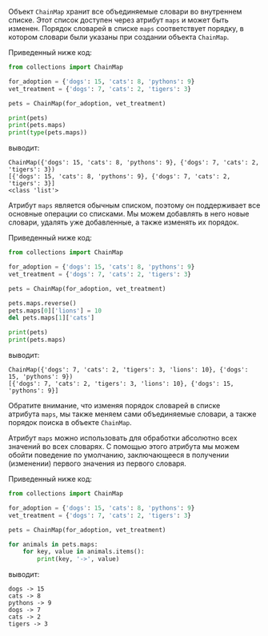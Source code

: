 

Объект `ChainMap` хранит все объединяемые словари во внутреннем списке. Этот список доступен через атрибут `maps` и может быть изменен. Порядок словарей в списке `maps` соответствует порядку, в котором словари были указаны при создании объекта `ChainMap`.

Приведенный ниже код:

```python
from collections import ChainMap

for_adoption = {'dogs': 15, 'cats': 8, 'pythons': 9}
vet_treatment = {'dogs': 7, 'cats': 2, 'tigers': 3}

pets = ChainMap(for_adoption, vet_treatment)

print(pets)
print(pets.maps)
print(type(pets.maps))
```

выводит:

```no-highlight
ChainMap({'dogs': 15, 'cats': 8, 'pythons': 9}, {'dogs': 7, 'cats': 2, 'tigers': 3})
[{'dogs': 15, 'cats': 8, 'pythons': 9}, {'dogs': 7, 'cats': 2, 'tigers': 3}]
<class 'list'>
```

Атрибут `maps` является обычным списком, поэтому он поддерживает все основные операции со списками. Мы можем добавлять в него новые словари, удалять уже добавленные, а также изменять их порядок.

Приведенный ниже код:

```python
from collections import ChainMap

for_adoption = {'dogs': 15, 'cats': 8, 'pythons': 9}
vet_treatment = {'dogs': 7, 'cats': 2, 'tigers': 3}

pets = ChainMap(for_adoption, vet_treatment)

pets.maps.reverse()
pets.maps[0]['lions'] = 10
del pets.maps[1]['cats']

print(pets)
print(pets.maps)
```

выводит:

```no-highlight
ChainMap({'dogs': 7, 'cats': 2, 'tigers': 3, 'lions': 10}, {'dogs': 15, 'pythons': 9})
[{'dogs': 7, 'cats': 2, 'tigers': 3, 'lions': 10}, {'dogs': 15, 'pythons': 9}]
```

Обратите внимание, что изменяя порядок словарей в списке атрибута `maps`, мы также меняем сами объединяемые словари, а также порядок поиска в объекте `ChainMap`.

Атрибут `maps` можно использовать для обработки абсолютно всех значений во всех словарях. С помощью этого атрибута мы можем обойти поведение по умолчанию, заключающееся в получении (изменении) первого значения из первого словаря.

Приведенный ниже код:

```python
from collections import ChainMap

for_adoption = {'dogs': 15, 'cats': 8, 'pythons': 9}
vet_treatment = {'dogs': 7, 'cats': 2, 'tigers': 3}

pets = ChainMap(for_adoption, vet_treatment)

for animals in pets.maps:
    for key, value in animals.items():
        print(key, '->', value)
```

выводит:

```no-highlight
dogs -> 15
cats -> 8
pythons -> 9
dogs -> 7
cats -> 2
tigers -> 3
```


